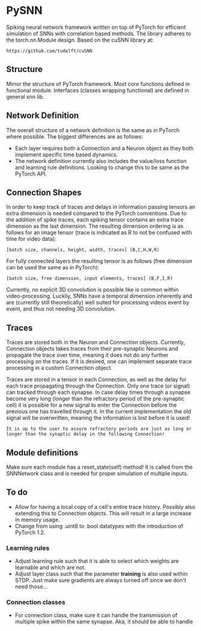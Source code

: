 # __PySNN__

Spiking neural network framework written on top of PyTorch for efficient simulation of SNNs with correlation based methods. The library adheres to the torch.nn.Module design.
Based on the cuSNN library at:

    https://github.com/tudelft/cuSNN

## __Structure__

Mirror the structure of PyTorch framework. Most core functions defined in functional module. Interfaces (classes wrapping functional) are defined in general snn lib.

## __Network Definition__

The overall structure of a network definition is the same as in PyTorch where possible. The biggest differences are as follows:

- Each layer requires both a Connection and a Neuron object as they both implement specific time based dynamics.
- The network definition currently also includes the value/loss function and learning rule definitions. Looking to change this to be same as
  the PyTorch API.

## __Connection Shapes__

In order to keep track of traces and delays in information passing tensors an extra dimension is needed compared to the PyTorch conventions. 
Due to the addition of spike traces, each spiking tensor contains an extra trace dimension as the last dimension. The resulting dimension ordering is as follows for an image tensor (trace is indicated as R to not be confused with time for video data):

    [batch size, channels, height, width, traces] (B,C,H,W,R)

For fully connected layers the resulting tensor is as follows (free dimension can be used the same as in PyTorch):

    [batch size, free dimension, input elements, traces] (B,F,I,R)

Currently, no explicit 3D convolution is possible like is common within video-processing. Luckily, SNNs have a temporal dimension inherently and are (currently still theoretically) well suited for processing videos event by event, and thus not needing 3D convolution.

## __Traces__

Traces are stored both in the Neuron and Connection objects. Currently, Connection objects takes traces from their pre-synaptic Neurons and propagate the trace over time, meaning it does not do any further processing on the traces. If it is desired, one can implement separate trace processing in a custom Connection object.

Traces are stored in a tensor in each Connection, as well as the delay for each trace propagating through the Connection. Only one trace (or signal) can tracked through each synapse. In case delay times through a synapse become very long (longer than the refractory period of the pre-synaptic cell) it is possible for a new signal to enter the Connection before the previous one has travelled through it. In the current implementation the old signal will be overwritten, meaning the information is lost before it is used!

    It is up to the user to assure refractory periods are just as long or longer than the synaptic delay in the following Connection!

## __Module definitions__

Make sure each module has a reset_state(self) method! It is called from the SNNNetwork class and is needed for proper simulation of multiple
inputs.

## __To do__

- Allow for having a local copy of a cell's entire trace history. Possibly also extending this to Connection objects. This will result in a large increase in memory usage.
- Change from using .uint8 to .bool datatypes with the introduction of PyTorch 1.2.

### __Learning rules__

- Adjust learning rule such that it is able to select which weights are learnable and which are not. 
- Adjust layer class such that the parameter __training__ is also used within STDP. Just make sure gradients are always turned off since we don't need those...

### __Connection classes__

- For connection class, make sure it can handle the transmission of multiple spike within the same synapse. Aka, it should be able to handle
